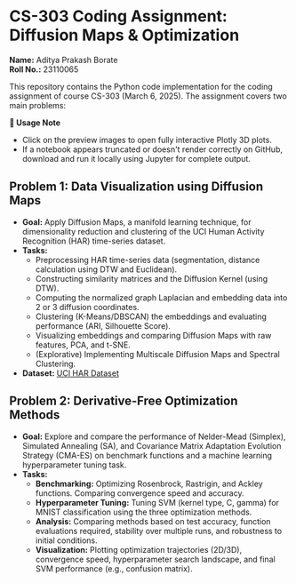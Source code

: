 # CS-303 Coding Assignment: Diffusion Maps & Optimization

**Name:** Aditya Prakash Borate  
**Roll No.:** 23110065  

This repository contains the Python code implementation for the coding assignment of course CS-303 (March 6, 2025). The assignment covers two main problems:

<summary><strong>📌 Usage Note</strong></summary>

- Click on the preview images to open fully interactive Plotly 3D plots.
- If a notebook appears truncated or doesn't render correctly on GitHub, download and run it locally using Jupyter for complete output.

## Problem 1: Data Visualization using Diffusion Maps

*   **Goal:** Apply Diffusion Maps, a manifold learning technique, for dimensionality reduction and clustering of the UCI Human Activity Recognition (HAR) time-series dataset.
*   **Tasks:**
    *   Preprocessing HAR time-series data (segmentation, distance calculation using DTW and Euclidean).
    *   Constructing similarity matrices and the Diffusion Kernel (using DTW).
    *   Computing the normalized graph Laplacian and embedding data into 2 or 3 diffusion coordinates.
    *   Clustering (K-Means/DBSCAN) the embeddings and evaluating performance (ARI, Silhouette Score).
    *   Visualizing embeddings and comparing Diffusion Maps with raw features, PCA, and t-SNE.
    *   (Explorative) Implementing Multiscale Diffusion Maps and Spectral Clustering.
*   **Dataset:** [UCI HAR Dataset](https://archive.ics.uci.edu/dataset/240/human+activity+recognition+using+smartphones)

## Problem 2: Derivative-Free Optimization Methods

*   **Goal:** Explore and compare the performance of Nelder-Mead (Simplex), Simulated Annealing (SA), and Covariance Matrix Adaptation Evolution Strategy (CMA-ES) on benchmark functions and a machine learning hyperparameter tuning task.
*   **Tasks:**
    *   **Benchmarking:** Optimizing Rosenbrock, Rastrigin, and Ackley functions. Comparing convergence speed and accuracy.
    *   **Hyperparameter Tuning:** Tuning SVM (kernel type, C, gamma) for MNIST classification using the three optimization methods.
    *   **Analysis:** Comparing methods based on test accuracy, function evaluations required, stability over multiple runs, and robustness to initial conditions.
    *   **Visualization:** Plotting optimization trajectories (2D/3D), convergence speed, hyperparameter search landscape, and final SVM performance (e.g., confusion matrix).
